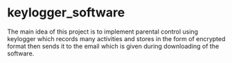 # keylogger_software

The main idea of this project is to implement parental control using keylogger which records many activities and stores in the form of encrypted format then sends it to the email which is given during downloading of the software.
